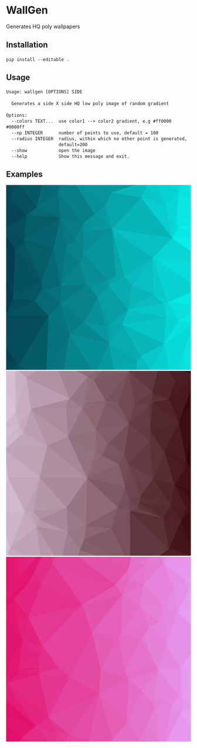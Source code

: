 # WallGen

Generates HQ poly wallpapers

## Installation 

`pip install --editable .`

## Usage

```
Usage: wallgen [OPTIONS] SIDE

  Generates a side X side HQ low poly image of random gradient

Options:
  --colors TEXT...  use color1 --> color2 gradient, e.g #ff0000 #0000ff
  --np INTEGER      number of points to use, default = 100
  --radius INTEGER  radius, within which no other point is generated,
                    default=200
  --show            open the image
  --help            Show this message and exit.
```

## Examples

![](./images/demo1.png)
![](./images/demo2.png)
![](./images/demo3.png)
